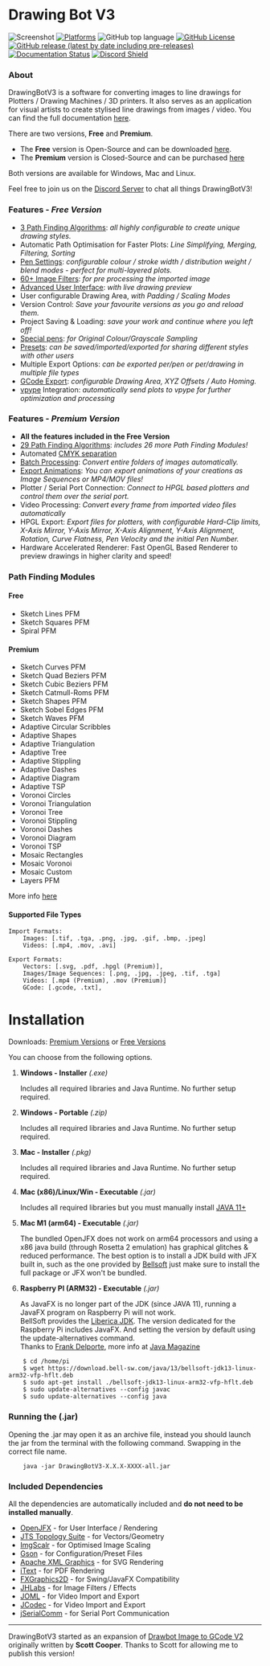 # Drawing Bot V3

![Screenshot](https://github.com/SonarSonic/Drawbot_image_to_gcode_v3/blob/master/images/screenshotV5.jpg?raw=true)
[![Platforms](https://img.shields.io/badge/platform-Windows%2C%20Mac%2C%20Linux-green?style=flat-square)](https://github.com/SonarSonic/DrawingBotV3#installation)
![GitHub top language](https://img.shields.io/github/languages/top/SonarSonic/DrawingBotV3?style=flat-square)
[![GitHub License](https://img.shields.io/github/license/SonarSonic/DrawingBotV3?style=flat-square)](https://github.com/SonarSonic/DrawingBotV3/blob/master/LICENSE)
[![GitHub release (latest by date including pre-releases)](https://img.shields.io/github/v/release/SonarSonic/DrawingBotV3?include_prereleases&style=flat-square)](https://github.com/SonarSonic/DrawingBotV3/releases/latest)
[![Documentation Status](https://readthedocs.org/projects/drawingbotv3/badge/?version=latest)](https://drawingbotv3.readthedocs.io/en/latest/?badge=latest)
[![Discord Shield](https://discordapp.com/api/guilds/929089222118359100/widget.png?style=shield)](https://discord.com/invite/pwNdjYxrM9)


### About

DrawingBotV3 is a software for converting images to line drawings for Plotters / Drawing Machines / 3D printers. It also serves as an application for visual artists to create stylised line drawings from images / video. You can find the full documentation [here](https://drawingbotv3.readthedocs.io/en/latest/). 

There are two versions, **Free** and **Premium**. 
- The **Free** version is Open-Source and can be downloaded [here](https://github.com/SonarSonic/DrawingBotV3/releases/latest). 
- The **Premium** version is Closed-Source and can be purchased [here](http://drawingbotv3.ollielansdell.co.uk/downloads/)

Both versions are available for Windows, Mac and Linux.

Feel free to join us on the [Discord Server](https://discord.com/invite/pwNdjYxrM9) to chat all things DrawingBotV3!

### Features - *Free Version*

-  [3 Path Finding Algorithms](https://drawingbotv3.readthedocs.io/en/latest/pfms.html): *all highly configurable to create unique drawing styles.*
-  Automatic Path Optimisation for Faster Plots: *Line Simplifying, Merging, Filtering, Sorting*   
-  [Pen Settings](https://drawingbotv3.readthedocs.io/en/latest/pensettings.html): *configurable colour / stroke width / distribution weight / blend modes - perfect for multi-layered plots.*
-  [60+ Image Filters](https://drawingbotv3.readthedocs.io/en/latest/preprocessing.html): *for pre processing the imported image*
-  [Advanced User Interface](https://drawingbotv3.readthedocs.io/en/latest/userinterface.html): *with live drawing preview* 
-  User configurable Drawing Area, *with Padding / Scaling Modes*
-  Version Control: *Save your favourite versions as you go and reload them.*
-  Project Saving & Loading: *save your work and continue where you left off!* 
-  [Special pens](https://drawingbotv3.readthedocs.io/en/latest/pensettings.html#special-drawing-pens): *for Original Colour/Grayscale Sampling*
-  [Presets](https://drawingbotv3.readthedocs.io/en/latest/presets.html): *can be saved/imported/exported for sharing different styles with other users*
-  Multiple Export Options: *can be exported per/pen or per/drawing in multiple file types*
-  [GCode Export](https://drawingbotv3.readthedocs.io/en/latest/exportsettings.html#gcode-settings): *configurable Drawing Area, XYZ Offsets / Auto Homing.*
-  [vpype](https://github.com/abey79/vpype) Integration: *automatically send plots to vpype for further optimization and processing*

### Features - *Premium Version*
-  **All the features included in the Free Version**
-  [29 Path Finding Algorithms](https://drawingbotv3.readthedocs.io/en/latest/pfms.html): *includes 26 more Path Finding Modules!*
-  Automated [CMYK separation](https://drawingbotv3.readthedocs.io/en/latest/cmyk.html)
-  [Batch Processing](https://drawingbotv3.readthedocs.io/en/latest/batchprocessing.html): *Convert entire folders of images automatically.*
-  [Export Animations](https://drawingbotv3.readthedocs.io/en/latest/exportsettings.html#image-sequence-settings): *You can export animations of your creations as Image Sequences or MP4/MOV files!*
-  Plotter / Serial Port Connection: *Connect to HPGL based plotters and control them over the serial port.*
-  Video Processing: *Convert every frame from imported video files automatically*
-  HPGL Export: *Export files for plotters, with configurable Hard-Clip limits, X-Axis Mirror, Y-Axis Mirror, X-Axis Alignment, Y-Axis Alignment, Rotation, Curve Flatness, Pen Velocity and the initial Pen Number.*
-  Hardware Accelerated Renderer: Fast OpenGL Based Renderer to preview drawings in higher clarity and speed!

### Path Finding Modules

#### Free
- Sketch Lines PFM
- Sketch Squares PFM
- Spiral PFM
  
#### Premium
- Sketch Curves PFM 
- Sketch Quad Beziers PFM
- Sketch Cubic Beziers PFM
- Sketch Catmull-Roms PFM
- Sketch Shapes PFM
- Sketch Sobel Edges PFM
- Sketch Waves PFM
- Adaptive Circular Scribbles
- Adaptive Shapes
- Adaptive Triangulation
- Adaptive Tree
- Adaptive Stippling
- Adaptive Dashes
- Adaptive Diagram
- Adaptive TSP
- Voronoi Circles
- Voronoi Triangulation
- Voronoi Tree
- Voronoi Stippling
- Voronoi Dashes
- Voronoi Diagram
- Voronoi TSP
- Mosaic Rectangles
- Mosaic Voronoi
- Mosaic Custom
- Layers PFM

More info [here](https://drawingbotv3.readthedocs.io/en/latest/pfms.html)

#### Supported File Types

```text
Import Formats: 
    Images: [.tif, .tga, .png, .jpg, .gif, .bmp, .jpeg] 
    Videos: [.mp4, .mov, .avi]
       
Export Formats: 
    Vectors: [.svg, .pdf, .hpgl (Premium)],
    Images/Image Sequences: [.png, .jpg, .jpeg, .tif, .tga]
    Videos: [.mp4 (Premium), .mov (Premium)]
    GCode: [.gcode, .txt],    
```

# Installation

Downloads: [Premium Versions](http://drawingbotv3.ollielansdell.co.uk/downloads/) or [Free Versions](https://github.com/SonarSonic/DrawingBotV3/releases/latest)

You can choose from the following options.

1) **Windows - Installer** _(.exe)_
        
   Includes all required libraries and Java Runtime. No further setup required.
   
2) **Windows - Portable** _(.zip)_
   
   Includes all required libraries and Java Runtime. No further setup required.
   
3) **Mac - Installer** _(.pkg)_

   Includes all required libraries and Java Runtime. No further setup required.

4) **Mac (x86)/Linux/Win - Executable** _(.jar)_ 

   Includes all required libraries but you must manually install [JAVA 11+](https://www.oracle.com/java/technologies/javase-downloads.html)
   
5) **Mac M1 (arm64) - Executable** _(.jar)_ 

   The bundled OpenJFX does not work on arm64 processors and using a x86 java build (through Rosetta 2 emulation) has graphical glitches & reduced performance. 
   The best option is to install a JDK build with JFX built in, such as the one provided by [Bellsoft](https://github.com/bell-sw/homebrew-liberica) just make sure to install the full package or JFX won't be bundled.

6) **Raspberry PI (ARM32) - Executable** _(.jar)_ 

   As JavaFX is no longer part of the JDK (since JAVA 11), running a JavaFX program on Raspberry Pi will not work.<br>
   BellSoft provides the [Liberica JDK](https://bell-sw.com/pages/downloads/#/java-11-lts). The version dedicated for the Raspberry Pi includes JavaFX. And setting the version by default using the update-alternatives command.<br>
   Thanks to [Frank Delporte](https://github.com/FDelporte), more info at [Java Magazine](https://blogs.oracle.com/javamagazine/getting-started-with-javafx-on-raspberry-pi)
```text
    $ cd /home/pi 
    $ wget https://download.bell-sw.com/java/13/bellsoft-jdk13-linux-arm32-vfp-hflt.deb 
    $ sudo apt-get install ./bellsoft-jdk13-linux-arm32-vfp-hflt.deb 
    $ sudo update-alternatives --config javac 
    $ sudo update-alternatives --config java
```

### Running the (.jar)

Opening the .jar may open it as an archive file, instead you should launch the jar from the terminal with the following command. Swapping in the correct file name.
```text
    java -jar DrawingBotV3-X.X.X-XXXX-all.jar
```

### Included Dependencies

All the dependencies are automatically included and **do not need to be installed manually**.

- [OpenJFX](https://github.com/openjdk/jfx) - for User Interface / Rendering
- [JTS Topology Suite](https://github.com/locationtech/jts) - for Vectors/Geometry
- [ImgScalr](https://github.com/rkalla/imgscalr) - for Optimised Image Scaling
- [Gson](https://github.com/google/gson) - for Configuration/Preset Files
- [Apache XML Graphics](https://github.com/apache/xmlgraphics-batik) - for SVG Rendering
- [iText](https://github.com/itext/itextpdf) - for PDF Rendering
- [FXGraphics2D](https://github.com/jfree/fxgraphics2d) - for Swing/JavaFX Compatibility
- [JHLabs](http://www.jhlabs.com/) - for Image Filters / Effects
- [JOML](https://github.com/jcodec/jcodec) - for Video Import and Export
- [JCodec](https://github.com/jcodec/jcodec) - for Video Import and Export
- [jSerialComm](https://github.com/Fazecast/jSerialComm) - for Serial Port Communication

---


DrawingBotV3 started as an expansion of [Drawbot Image to GCode V2](https://github.com/Scott-Cooper/Drawbot_image_to_gcode_v2) originally written by **Scott Cooper**. Thanks to Scott for allowing me to publish this version!
